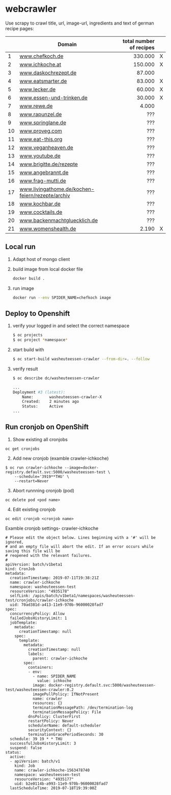 # webcrawler
Use scrapy to crawl title, url, image-url, ingredients and text of german recipe pages:

|| Domain | total number of recipes    | |
|-|-------------------|-------:|---|
|1| www.chefkoch.de | 330.000 |X|
|2| www.ichkoche.at | 150.000|X|
|3| www.daskochrezept.de| 87.000|
|4| www.eatsmarter.de | 83.000 |X|
|5| www.lecker.de | 60.000 |X|
|6| www.essen-und-trinken.de | 30.000 |X|
|7| www.rewe.de | 4.000 ||
|8| www.rapunzel.de | ??? ||
|9| www.springlane.de|???||
|10| www.proveg.com|???||
|11| www.eat-this.org|???||
|12| www.veganheaven.de|???||
|13| www.youtube.de|???||
|14| www.brigitte.de/rezepte|???||
|15| www.angebrannt.de|???||
|16| www.frag-mutti.de|???||
|17| www.livingathome.de/kochen-feiern/rezepte/archiv|???||
|18| www.kochbar.de|???||
|19| www.cocktails.de|???||
|20| www.backenmachtgluecklich.de|???||
|21| www.womenshealth.de| 2.190 |X|


## Local run

1. Adapt host of mongo client 

2. build image from local docker file
    ```bash
    docker build .
    ```
    
3. run image 
    ```bash
    docker run --env SPIDER_NAME=chefkoch image
    ```

## Deploy to Openshift

1. verify your logged in and select the correct namespace
    ```bash
    $ oc projects
    $ oc project *namespace*
    ```
    
2. start build with
    ```bash
    $ oc start-build washeuteessen-crawler --from-dir=. --follow
    ```

3. verify result
    ```bash 
    $ oc describe dc/washeuteessen-crawler
    
    ...
    Deployment #3 (latest):
    	Name:		washeuteessen-crawler-X
    	Created:	2 minutes ago
    	Status:		Active
    ...
    
    ```
## Run cronjob on OpenShift

1. Show existing all cronjobs
```
oc get cronjobs
```
2. Add new cronjob (examble crawler-ichkoche)
```
$ oc run crawler-ichkoche --image=docker-registry.default.svc:5000/washeuteessen-test \
    --schedule='3919**THU' \
    --restart=Never  
```
3. Abort runnning cronjob (pod)
```
oc delete pod <pod name>
```
4. Edit existing cronjob
```
oc edit cronjob <cronjob name>
```

Examble cronjob settings- crawler-ichkoche 
```
# Please edit the object below. Lines beginning with a '#' will be ignored,
# and an empty file will abort the edit. If an error occurs while saving this file will be
# reopened with the relevant failures.
#
apiVersion: batch/v1beta1
kind: CronJob
metadata:
  creationTimestamp: 2019-07-11T19:38:21Z
  name: crawler-ichkoche
  namespace: washeuteessen-test
  resourceVersion: "4935178"
  selfLink: /apis/batch/v1beta1/namespaces/washeuteessen-test/cronjobs/crawler-ichkoche
  uid: 70ad381d-a413-11e9-970b-96000028fad7
spec:
  concurrencyPolicy: Allow
  failedJobsHistoryLimit: 1
  jobTemplate:
    metadata:
      creationTimestamp: null
    spec:
      template:
        metadata:
          creationTimestamp: null
          labels:
            parent: crawler-ichkoche
        spec:
          containers:
          - env:
            - name: SPIDER_NAME
              value: ichkoche
            image: docker-registry.default.svc:5000/washeuteessen-test/washeuteessen-crawler:0.2
            imagePullPolicy: IfNotPresent
            name: crawler
            resources: {}
            terminationMessagePath: /dev/termination-log
            terminationMessagePolicy: File
          dnsPolicy: ClusterFirst
          restartPolicy: Never
          schedulerName: default-scheduler
          securityContext: {}
          terminationGracePeriodSeconds: 30
  schedule: 39 19 * * THU
  successfulJobsHistoryLimit: 3
  suspend: false
status:
  active:
  - apiVersion: batch/v1
    kind: Job
    name: crawler-ichkoche-1563478740
    namespace: washeuteessen-test
    resourceVersion: "4935177"
    uid: b2e0114b-a993-11e9-970b-96000028fad7
  lastScheduleTime: 2019-07-18T19:39:00Z
```